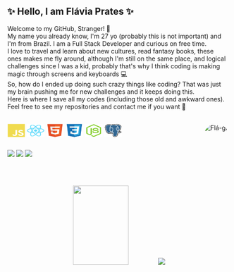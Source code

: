 ## ✨ Hello, I am Flávia Prates ✨

<div>
  <p>
    Welcome to my GitHub, Stranger! 👾 <br>
    My name you already know, I'm 27 yo (probably this is not important) and I'm from Brazil. I am a Full Stack Developer and curious on free time. <br>
    I love to travel and learn about new cultures, read fantasy books, these ones  makes me fly around, although I'm still on the same place, and logical challenges since I was a kid, probably that's why I think coding is making magic through screens and keyboards 💻 <br>
    So, how do I ended up doing such crazy things like coding? That was just my brain pushing me for new challenges and it keeps doing this. <br>
    Here is where I save all my codes (including those old and awkward ones). Feel free to see my repositories and contact me if you want 👋
  </p>
</div>

<div style="display: inline_block"><br>
  <img align="center" alt="Js" height="30" width="40" src="https://raw.githubusercontent.com/devicons/devicon/master/icons/javascript/javascript-plain.svg">
  <img align="center" alt="React" height="30" width="40" src="https://raw.githubusercontent.com/devicons/devicon/master/icons/react/react-original.svg">
  <img align="center" alt="HTML" height="30" width="40" src="https://raw.githubusercontent.com/devicons/devicon/master/icons/html5/html5-original.svg">
  <img align="center" alt="CSS" height="30" width="40" src="https://raw.githubusercontent.com/devicons/devicon/master/icons/css3/css3-original.svg">
  <img align="center" alt="Nodejs" height="30" width="40" src="https://raw.githubusercontent.com/devicons/devicon/1119b9f84c0290e0f0b38982099a2bd027a48bf1/icons/nodejs/nodejs-original.svg">
    <img align="center" alt="Postgres" height="30" width="40" src="https://raw.githubusercontent.com/devicons/devicon/1119b9f84c0290e0f0b38982099a2bd027a48bf1/icons/postgresql/postgresql-original.svg">
  
  <img align="right" alt="Flá-gif" height="150" style="border-radius:50px;" src="https://i.picasion.com/pic92/72d9d4d43063f6ffed3b16f3b2bc4a69.gif">
</div>
  
  ##
  
<div>
  <a href="https://www.linkedin.com/in/flavia-a-prates/" target="_blank"><img src="https://img.shields.io/badge/-LinkedIn-%230077B5?style=for-the-badge&logo=linkedin&logoColor=white" target="_blank"></a>
  <a href="mailto:flaviadeaprates@gmail.com"><img src="https://img.shields.io/badge/Gmail-D14836?style=for-the-badge&logo=gmail&logoColor=white" target="_blank"></a>
  <a href="https://gitlab.com/flaviaprates"><img src="https://img.shields.io/badge/GitLab-330F63?style=for-the-badge&logo=gitlab&logoColor=white" target="_blank"></a>
</div>

<br><br>

<div align="center">
  <a href="https://github.com/flaviaprates"><img height="180em" width="50%" src="https://github-readme-stats.vercel.app/api?username=flaviaprates&show_icons=true&theme=ayu-mirage&include_all_commits=true&count_private=true"/></a>
  <a href="https://github.com/flaviaprates"><img height="180em" src="https://github-readme-stats.vercel.app/api/top-langs/?username=flaviaprates&layout=compact&langs_count=7&theme=ayu-mirage"/></a>
</div>
